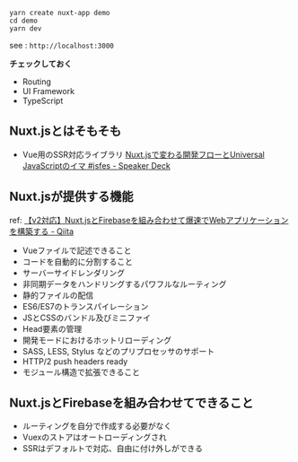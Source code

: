 ```
yarn create nuxt-app demo
cd demo
yarn dev
```
see : `http://localhost:3000`


**チェックしておく**
- Routing
- UI Framework
- TypeScript

## Nuxt.jsとはそもそも
- Vue用のSSR対応ライブラリ
[Nuxt\.jsで変わる開発フローとUniversal JavaScriptのイマ \#jsfes \- Speaker Deck](https://speakerdeck.com/potato4d/nuxt-dot-jsdebian-warukai-fa-hurotouniversal-javascriptfalseima-number-jsfes?slide=19)

## Nuxt.jsが提供する機能
ref: [【v2対応】Nuxt\.jsとFirebaseを組み合わせて爆速でWebアプリケーションを構築する \- Qiita](https://qiita.com/potato4d/items/cfddeb8732fec63cb29c)

- Vueファイルで記述できること
- コードを自動的に分割すること
- サーバーサイドレンダリング
- 非同期データをハンドリングするパワフルなルーティング
- 静的ファイルの配信
- ES6/ES7のトランスパイレーション
- JSとCSSのバンドル及びミニファイ
- Head要素の管理
- 開発モードにおけるホットリローディング
- SASS, LESS, Stylus などのプリプロセッサのサポート
- HTTP/2 push headers ready
- モジュール構造で拡張できること


## Nuxt.jsとFirebaseを組み合わせてできること

- ルーティングを自分で作成する必要がなく
- Vuexのストアはオートローディングされ
- SSRはデフォルトで対応、自由に付け外しができる
